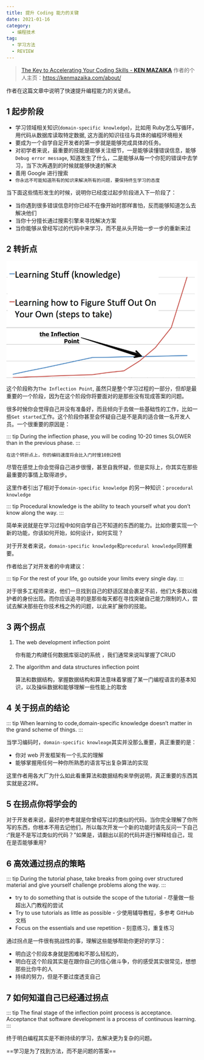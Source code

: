```yaml
---
title: 提升 Coding 能力的关键
date: 2021-01-16
category:
  - 编程技术
tag:
  - 学习方法
  - REVIEW
---
```


> [The Key to Accelerating Your Coding Skills - **KEN MAZAIKA**](http://blog.thefirehoseproject.com/posts/learn-to-code-and-be-self-reliant/)
> 作者的个人主页：https://kenmazaika.com/about/

作者在这篇文章中说明了快速提升编程能力的关键点。

## 1 起步阶段

- 学习领域相关知识(`domain-specific knowledge`)，比如用 Ruby怎么写循环，用代码从数据库读取特定数据, 这方面的知识往往与具体的编程环境相关
- 要成为一个自学自足开发者的第一步就是能够完成具体的任务。
- 对初学者来说，最重要的技能是能够关注细节，一是能够读懂错误信息，能够`Debug error message`, 知道发生了什么，二是能够从每一个你犯的错误中去学习，当下次再遇到的时候就能够快速的解决
- 善用 Google 进行搜索
- `你永远不可能知道所有的知识来解决所有的问题，要保持终生学习的态度`

当下面这些情形发生的时候，说明你已经度过起步阶段进入下一阶段了：

- 当你遇到很多错误信息时你已经不在像开始时那样害怕，反而能够知道怎么去解决他们
- 当你十分擅长通过搜索引擎来寻找解决方案
- 当你能够从曾经写过的代码中来学习，而不是从头开始一步一步的重新来过

## 2 转折点

![improve-coding-skill](./images/improve-coding-skill.png)

这个阶段称为`The Inflection Point`, 虽然只是整个学习过程的一部分，但却是最重要的一个阶段，因为在这个阶段你将要面对的是那些没有现成答案的问题。

很多时候你会觉得自己并没有准备好，而且倾向于去做一些基础性的工作，比如一些`Get started`工作。这个阶段你甚至会怀疑自己是不是真的适合做一名开发人员。一个很重要的原因是：

::: tip During the inflection phase, you will be coding 10-20 times SLOWER than in the previous phase.
:::

`在这个转折点上，你的编码速度将会比入门时慢10到20倍`

尽管在感觉上你会觉得自己进步很慢，甚至自我怀疑，但是实际上，你其实在那些最重要的事情上取得进步。

这里作者引出了相对于`domain-specific knowledge` 的另一种知识：`procedural knowledge`

::: tip Procedural knowledge is the ability to teach yourself what you don’t know along the way.
:::


简单来说就是在学习过程中如何自学自己不知道的东西的能力。比如你要实现一个新的功能，你该如何开始，如何设计，如何实现？

对于开发者来说，`domain-specific knowledge`和`precedural knowledge`同样重要。

作者给出了对开发者的中肯建议：

::: tip For the rest of your life, go outside your limits every single day.
:::


对于很多工程师来说，他们一旦找到自己的舒适区就会裹足不前，他们大多数以维护者的身份出现。而你应该追寻的是那些每天都在寻找突破自己能力限制的人，尝试去解决那些在你技术栈之外的问题，以此来扩展你的技能。

## 3 两个拐点

1. The web development inflection point  

   你有能力构建任何数据库驱动的系统 ，我们通常来说叫掌握了CRUD

2. The algorithm and data structures inflection point  

   算法和数据结构，掌握数据结构和算法意味着掌握了某一门编程语言的基本知识，以及操纵数据和能够理解一些性能上的取舍

## 4 关于拐点的结论

::: tip When learning to code,domain-specific knowledge doesn’t matter in the grand scheme of things.
:::

当学习编码时，`domain-specific knowleage`其实并没那么重要，真正重要的是：

- 你对 web 开发框架有一个扎实的理解
- 能够掌握用任何一种你所熟悉的语言写出复杂算法的实现

这里作者用各大厂为什么如此看重算法和数据结构来举例说明，真正重要的东西其实就是这2样。

## 5 在拐点你将学会的

对于开发者来说，最好的参考就是你曾经写过的类似的代码，当你完全理解了你所写的东西，你根本不用去记他们，所以每次开发一个新的功能时请先反问一下自己 :“我是不是写过类似的代码？”如果是，请翻出以前的代码并逐行解释给自己，现在是否能够重用?

## 6 高效通过拐点的策略

::: tip During the tutorial phase, take breaks from going over structured material and give yourself challenge problems along the way.
:::

- try to do something that is outside the scope of the tutorial   - 尽量做一些超出入门教程的尝试
- Try to use tutorials as little as possible  - 少使用辅导教程，多参考 GitHub 文档
- Focus on the essentials and use repetition  - 刻意练习，重复练习

通过拐点是一件很有挑战性的事，理解这些能够帮助你更好的学习：

- 明白这个阶段本身就是困难和不那么轻松的，
- 明白在这个阶段其实是在跟你自己的信心做斗争，你的感受其实很常见，想想那些比你牛的人
- 持续的努力，但是不要过度透支自己

## 7 如何知道自己已经通过拐点

::: tip The final stage of the inflection point process is acceptance. Acceptance that software
development is a process of continuous learning.
:::

终于明白编程其实是不断持续的学习，去解决更为复杂的问题。

 ==学习是为了找到方法，而不是问题的答案==
